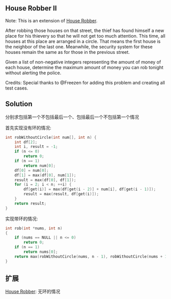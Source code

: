 ## House Robber II

Note: This is an extension of [House Robber](../HouseRobber).

After robbing those houses on that street, the thief has found himself a new place for his thievery so that he will not get too much attention. This time, all houses at this place are arranged in a circle. That means the first house is the neighbor of the last one. Meanwhile, the security system for these houses remain the same as for those in the previous street.

Given a list of non-negative integers representing the amount of money of each house, determine the maximum amount of money you can rob tonight without alerting the police.

Credits:
Special thanks to @Freezen for adding this problem and creating all test cases.

## Solution

分别求包括第一个不包括最后一个、包括最后一个不包括第一个情况

首先实现没有环的情况:

```c
int robWithoutCircle(int num[], int n) {
	int df[2];
	int i, result = -1;
	if (n <= 0)
		return 0;
	if (n == 1)
		return num[0];
	df[0] = num[0];
	df[1] = max(df[0], num[1]);
	result = max(df[0], df[1]);
	for (i = 2; i < n; ++i) {
		df[get(i)] = max(df[get(i - 2)] + num[i], df[get(i - 1)]);
		result = max(result, df[get(i)]);
	}
	return result;
}
```

实现带环的情况:

```c
int rob(int *nums, int n)
{
	if (nums == NULL || n <= 0)
		return 0;
	if (n == 1)
		return nums[0];
	return max(robWithoutCircle(nums, n - 1), robWithoutCircle(nums + 1, n - 1));
}
```

## 扩展

[House Robber](../HouseRobber): 无环的情况

